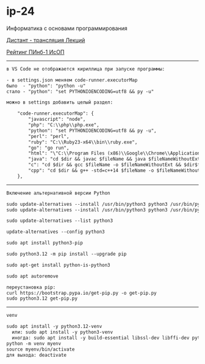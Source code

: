 # ip-24
Информатика с основами программирования

[Дистант - трансляция Лекций](https://bbb.psaa.ru/rooms/clu-pi0-lck-coa/join)  

[Рейтинг ПИнб-1 ИсОП](https://docs.google.com/spreadsheets/d/1LVaA6ylPqNjshHW5J_EsH-A-WXPHCGQblsa5tadMM_I/edit?usp=sharing)  

---  


```txt
в VS Code не отображается кириллица при запуске программы:

- в settings.json меняем code-runner.executorMap
было  - "python": "python -u"
стало - "python": "set PYTHONIOENCODING=utf8 && py -u"

можно в settings добавить целый раздел:

    "code-runner.executorMap": {
        "javascript": "node",
        "php": "C:\\php\\php.exe",
        "python": "set PYTHONIOENCODING=utf8 && py -u",
        "perl": "perl",
        "ruby": "C:\\Ruby23-x64\\bin\\ruby.exe",
        "go": "go run",
        "html": "\"C:\\Program Files (x86)\\Google\\Chrome\\Application\\chrome.exe\"",
        "java": "cd $dir && javac $fileName && java $fileNameWithoutExt",
        "c": "cd $dir && gcc $fileName -o $fileNameWithoutExt && $dir$fileNameWithoutExt",
        "cpp": "cd $dir && g++ -std=c++14 $fileName -o $fileNameWithoutExt && $dir$fileNameWithoutExt"
    },

```

---  

```txt
Включение альтернативной версии Python

sudo update-alternatives --install /usr/bin/python3 python3 /usr/bin/python3.10 1
sudo update-alternatives --install /usr/bin/python3 python3 /usr/bin/python3.12 2

sudo update-alternatives --list python3

update-alternatives --config python3

sudo apt install python3-pip

sudo python3.12 -m pip install --upgrade pip

sudo apt-get install python-is-python3

sudo apt autoremove

переустановка pip:
curl https://bootstrap.pypa.io/get-pip.py -o get-pip.py 
sudo python3.12 get-pip.py 
```

---  

```txt
venv

sudo apt install -y python3.12-venv
  или: sudo apt install -y python3-venv
  иногда: sudo apt install -y build-essential libssl-dev libffi-dev python3-dev
python -m venv myenv
source myenv/bin/activate
для выхода: deactivate
```

